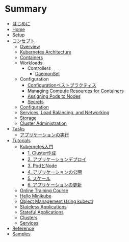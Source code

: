 # Summary

* [はじめに](README.md)
* [Home]()
* [Setup]()
* [コンセプト](concepts/index.md)
  * [Overview]()
  * [Kubernetes Architecture]()
  * [Containers]()
  * Workloads
    * Controllers
      * [DaemonSet](concepts/workloads/controllers/daemonset.md)
  * Configuration
    * [Configurationベストプラクティス](concepts/configuration/overview.md)
    * [Managing Compute Resources for Containers]()
    * [Assigning Pods to Nodes]()
    * [Secrets]()
  * [Configuration]()
  * [Services, Load Balancing, and Networking]()
  * [Storage]()
  * [Cluster Administration]()
* [Tasks](tasks/index.md)
  * [アプリケーションの実行](tasks/run-application/index.md)
* [Tutorials](tutorials/index.md)
  * [Kubernetes入門](tutorials/kubernetes_basics/index.md)
    * [1. Cluster作成](tutorials/kubernetes_basics/1_create_a_cluster.md)
    * [2. アプリケーションデプロイ](tutorials/kubernetes_basics/2_deploy_an_app.md)
    * [3. PodとNode](tutorials/kubernetes_basics/3_explore_your_app.md)
    * [4. アプリケーションの公開](tutorials/kubernetes_basics/4_expose_your_app_publicly.md)
    * [5. スケール](tutorials/kubernetes_basics/5_scale_your_app.md)
    * [6. アプリケーションの更新](tutorials/kubernetes_basics/6_update_your_app.md)
  * [Online Training Course]()
  * [Hello Minikube]()
  * [Object Management Using kubectl]()
  * [Stateless Applications]()
  * [Stateful Applications]()
  * [Clusters]()
  * [Services]()
* [Reference]()
* [Samples]()
